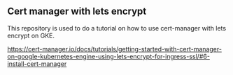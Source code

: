 ## Cert manager with lets encrypt

This repository is used to do a tutorial on how to use cert-manager with lets encrypt on GKE.

https://cert-manager.io/docs/tutorials/getting-started-with-cert-manager-on-google-kubernetes-engine-using-lets-encrypt-for-ingress-ssl/#6-install-cert-manager

